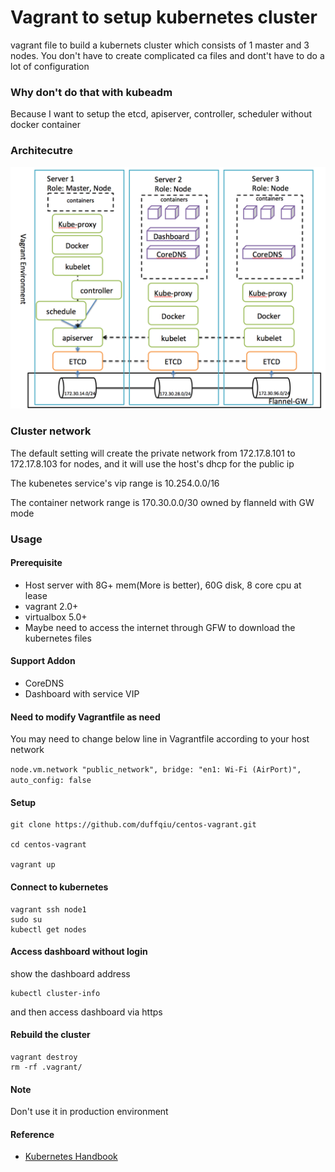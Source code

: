 # Vagrant to setup kubernetes cluster
vagrant file to build a kubernets cluster which consists of 1 master and 3 nodes. You don't have to create complicated ca files and dont't have to do a lot of configuration

### Why don't do that with kubeadm

Because I want to setup the etcd, apiserver, controller, scheduler without docker container

### Architecutre

![archi](pic/arch.png)


### Cluster network
The default setting will create the private network from 172.17.8.101 to 172.17.8.103 for nodes, and it will use the host's dhcp for the public ip

The kubenetes service's vip range is 10.254.0.0/16

The container network range is 170.30.0.0/30 owned by flanneld with GW mode

### Usage

#### Prerequisite
* Host server with 8G+ mem(More is better), 60G disk, 8 core cpu at lease
* vagrant 2.0+
* virtualbox 5.0+
* Maybe need to access the internet through GFW to download the kubernetes files

#### Support Addon

- CoreDNS
- Dashboard with service VIP

#### Need to modify Vagrantfile as need

You may need to change below line in Vagrantfile according to your host network

`node.vm.network "public_network", bridge: "en1: Wi-Fi (AirPort)", auto_config: false`

#### Setup
```
git clone https://github.com/duffqiu/centos-vagrant.git

cd centos-vagrant

vagrant up
```

#### Connect to kubernetes

```
vagrant ssh node1
sudo su
kubectl get nodes
```

#### Access dashboard without login

show the dashboard address

```
kubectl cluster-info
```

and then access dashboard via https

#### Rebuild the cluster

```
vagrant destroy
rm -rf .vagrant/
```

#### Note

Don't use it in production environment

#### Reference

* [Kubernetes Handbook](https://jimmysong.io/kubernetes-handbook/)

